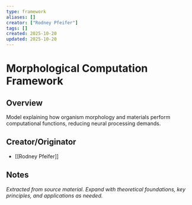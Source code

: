 ```yaml
---
type: framework
aliases: []
creator: ["Rodney Pfeifer"]
tags: []
created: 2025-10-20
updated: 2025-10-20
---
```


# Morphological Computation Framework

## Overview

Model explaining how organism morphology and materials perform computational functions, reducing neural processing demands.

## Creator/Originator

- [[Rodney Pfeifer]]

## Notes

*Extracted from source material. Expand with theoretical foundations, key principles, and applications as needed.*
